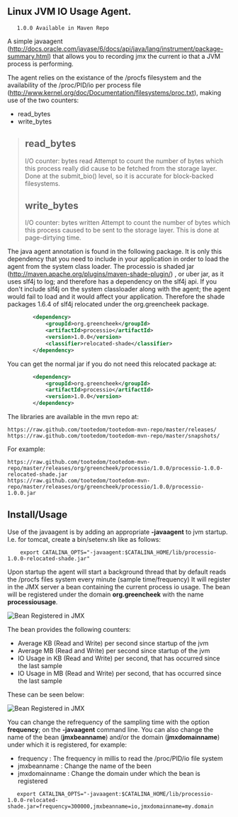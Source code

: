 Linux JVM IO Usage Agent.
---------------------------------

```
   1.0.0 Available in Maven Repo
```

A simple javaagent (http://docs.oracle.com/javase/6/docs/api/java/lang/instrument/package-summary.html)
that allows you to recording jmx the current io that a JVM process is performing.

The agent relies on the existance of the /procfs filesystem and the availability of the /proc/PID/io per process
file (http://www.kernel.org/doc/Documentation/filesystems/proc.txt), making use of the two counters:

* read_bytes
* write_bytes


> read_bytes
> ----------
>
> I/O counter: bytes read
> Attempt to count the number of bytes which this process really did cause to
> be fetched from the storage layer. Done at the submit_bio() level, so it is
> accurate for block-backed filesystems. <please add status regarding NFS and
> CIFS at a later time>
>
>
> write_bytes
> -----------
>
> I/O counter: bytes written
> Attempt to count the number of bytes which this process caused to be sent to
> the storage layer. This is done at page-dirtying time.


The java agent annotation is found in the following package.  It is only this dependency that you need to include in your
application in order to load the agent from the system class loader.  The processio is shaded jar (http://maven.apache.org/plugins/maven-shade-plugin/)
, or uber jar, as it uses slf4j to log; and therefore has a dependency on the slf4j api.  If you don't include slf4j on
the system classloader along with the agent; the agent would fail to load and it would affect your application.  Therefore
the shade packages 1.6.4 of slf4j relocated under the org.greencheek package.

```xml
		<dependency>
			<groupId>org.greencheek</groupId>
  			<artifactId>processio</artifactId>
  			<version>1.0.0</version>
  			<classifier>relocated-shade</classifier>
		</dependency>
```

You can get the normal jar if you do not need this relocated package at:

```xml
		<dependency>
			<groupId>org.greencheek</groupId>
  			<artifactId>processio</artifactId>
  			<version>1.0.0</version>
		</dependency>
```


The libraries are available in the mvn repo at:

	https://raw.github.com/tootedom/tootedom-mvn-repo/master/releases/
	https://raw.github.com/tootedom/tootedom-mvn-repo/master/snapshots/

For example:

	https://raw.github.com/tootedom/tootedom-mvn-repo/master/releases/org/greencheek/processio/1.0.0/processio-1.0.0-relocated-shade.jar
	https://raw.github.com/tootedom/tootedom-mvn-repo/master/releases/org/greencheek/processio/1.0.0/processio-1.0.0.jar

## Install/Usage

Use of the javaagent is by adding an appropriate **-javaagent** to jvm startup.  I.e. for tomcat, create a bin/setenv.sh like as follows:

```
    export CATALINA_OPTS="-javaagent:$CATALINA_HOME/lib/processio-1.0.0-relocated-shade.jar"
```

Upon startup the agent will start a background thread that by default reads the /procfs files system every minute (sample time/frequency)
It will register in the JMX server a bean containing the current process io usage.  The bean will be registered under the domain
**org.greencheek** with the name **processiousage**.

![Bean Registered in JMX](./linux-jvm-processio/raw/master/processiobean.png)

The bean provides the following counters:

* Average KB (Read and Write) per second since startup of the jvm
* Average MB (Read and Write) per second since startup of the jvm
* IO Usage in KB (Read and Write) per second, that has occurred since the last sample
* IO Usage in MB (Read and Write) per second, that has occurred since the last sample

These can be seen below:

![Bean Registered in JMX](./linux-jvm-processio/raw/master/processiobean-counters.png)


You can change the refrequency of the sampling time with the option **frequency**; on the **-javaagent** command line.
You can also change the name of the bean (**jmxbeanname**) and/or the domain (**jmxdomainname**) under which it is registered, for example:

* frequency     : The frequency in millis to read the /proc/PID/io file system
* jmxbeanname   : Change the name of the been
* jmxdomainname : Change the domain under which the bean is registered

```
   export CATALINA_OPTS="-javaagent:$CATALINA_HOME/lib/processio-1.0.0-relocated-shade.jar=frequency=300000,jmxbeanname=io,jmxdomainname=my.domain
```

